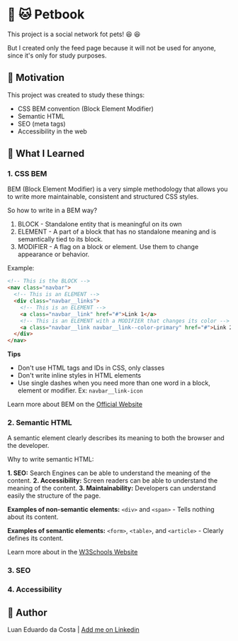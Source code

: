 # :dog: :cat: Petbook

This project is a social network fot pets! :laughing: :laughing:

But I created only the feed page because it will not be used for anyone, since it's only for study purposes.

## :full_moon_with_face: Motivation

This project was created to study these things:

- CSS BEM convention (Block Element Modifier)
- Semantic HTML
- SEO (meta tags)
- Accessibility in the web

## :rocket: What I Learned

### 1. CSS BEM

BEM (Block Element Modifier) is a very simple methodology that allows you to write more maintainable, consistent and structured CSS styles.

So how to write in a BEM way?

1. BLOCK - Standalone entity that is meaningful on its own
2. ELEMENT - A part of a block that has no standalone meaning and is semantically tied to its block.
3. MODIFIER - A flag on a block or element. Use them to change appearance or behavior.

Example:

```html
<!-- This is the BLOCK -->
<nav class="navbar">
  <!-- This is an ELEMENT -->
  <div class="navbar__links">
    <!-- This is an ELEMENT -->
    <a class="navbar__link" href="#">Link 1</a>
    <!-- This is an ELEMENT with a MODIFIER that changes its color -->
    <a class="navbar__link navbar__link--color-primary" href="#">Link 2</a>
  </div>
</nav>
```

**Tips**

- Don't use HTML tags and IDs in CSS, only classes
- Don't write inline styles in HTML elements
- Use single dashes when you need more than one word in a block, element or modifier. Ex: `navbar__link-icon`

Learn more about BEM on the [Official Website](http://getbem.com/introduction/)

### 2. Semantic HTML

A semantic element clearly describes its meaning to both the browser and the developer.

Why to write semantic HTML:

**1. SEO:** Search Engines can be able to understand the meaning of the content.
**2. Accessibility:** Screen readers can be able to understand the meaning of the content.
**3. Maintainability:** Developers can understand easily the structure of the page.

**Examples of non-semantic elements:**
`<div>` and `<span>` - Tells nothing about its content.

**Examples of semantic elements:**
`<form>`, `<table>`, and `<article>` - Clearly defines its content.

Learn more about in the [W3Schools Website](https://www.w3schools.com/html/html5_semantic_elements.asp)

### 3. SEO

### 4. Accessibility

## :man: Author

Luan Eduardo da Costa | [Add me on Linkedin](https://www.linkedin.com/in/luaneducosta/)
